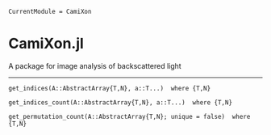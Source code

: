```@meta
CurrentModule = CamiXon
```

# CamiXon.jl

A package for image analysis of backscattered light

---

```@docs
get_indices(A::AbstractArray{T,N}, a::T...)  where {T,N}
```
```@docs
get_indices_count(A::AbstractArray{T,N}, a::T...)  where {T,N}
```
```@docs
get_permutation_count(A::AbstractArray{T,N}; unique = false)  where {T,N}
```

```@index
```
